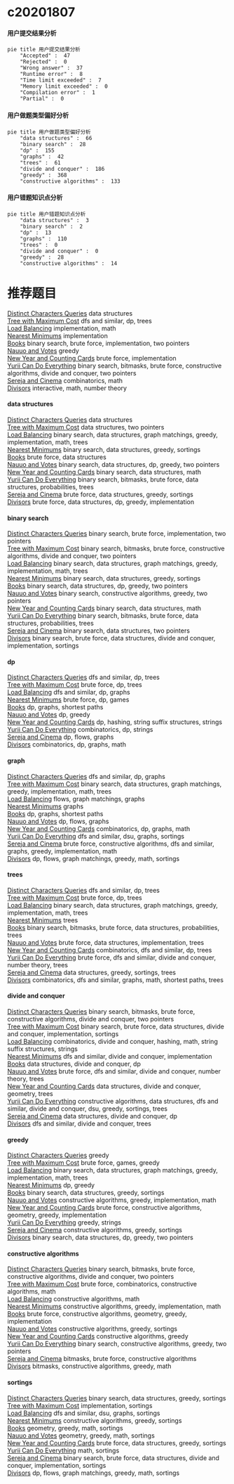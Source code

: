 # c20201807
<!-- tabs:start -->
#### **用户提交结果分析**

```mermaid
pie title 用户提交结果分析
    "Accepted" :  47
    "Rejected" :  0
    "Wrong answer" :  37
    "Runtime error" :  8
    "Time limit exceeded" :  7
    "Memory limit exceeded" :  0
    "Compilation error" :  1
    "Partial" :  0
```
#### **用户做题类型偏好分析**

```mermaid
pie title 用户做题类型偏好分析
    "data structures" :  66
    "binary search" :  28
    "dp" :  155
    "graphs" :  42
    "trees" :  61
    "divide and conquer" :  186
    "greedy" :  368
    "constructive algorithms" :  133
```
#### **用户错题知识点分析**

```mermaid
pie title 用户错题知识点分析
    "data structures" :  3
    "binary search" :  2
    "dp" :  13
    "graphs" :  110
    "trees" :  0
    "divide and conquer" :  0
    "greedy" :  28
    "constructive algorithms" :  14
```
<!-- tabs:end -->
# 推荐题目
[Distinct Characters Queries](http://codeforces.com/problemset/problem/1234/D)		data structures		  
[Tree with Maximum Cost](http://codeforces.com/problemset/problem/1092/F)		dfs and similar,
                        dp,
                        trees		  
[Load Balancing](http://codeforces.com/problemset/problem/609/C)		implementation,
                        math		  
[Nearest Minimums](http://codeforces.com/problemset/problem/911/A)		implementation		  
[Books](http://codeforces.com/problemset/problem/279/B)		binary search,
                        brute force,
                        implementation,
                        two pointers		  
[Nauuo and Votes](http://codeforces.com/problemset/problem/1173/A)		greedy		  
[New Year and Counting Cards](http://codeforces.com/problemset/problem/908/A)		brute force,
                        implementation		  
[Yurii Can Do Everything](http://codeforces.com/problemset/problem/1438/E)		binary search,
                        bitmasks,
                        brute force,
                        constructive algorithms,
                        divide and conquer,
                        two pointers		  
[Sereja and Cinema](http://codeforces.com/problemset/problem/380/D)		combinatorics,
                        math		  
[Divisors](http://codeforces.com/problemset/problem/1033/D)		interactive,
                        math,
                        number theory		  
<!-- tabs:start -->
#### **data structures**
[Distinct Characters Queries](http://codeforces.com/problemset/problem/1234/D)		data structures		  
[Tree with Maximum Cost](http://codeforces.com/problemset/problem/220/E)		data structures,
                        two pointers		  
[Load Balancing](http://codeforces.com/problemset/problem/1179/C)		binary search,
                        data structures,
                        graph matchings,
                        greedy,
                        implementation,
                        math,
                        trees		  
[Nearest Minimums](http://codeforces.com/problemset/problem/567/D)		binary search,
                        data structures,
                        greedy,
                        sortings		  
[Books](http://codeforces.com/problemset/problem/1380/A)		brute force,
                        data structures		  
[Nauuo and Votes](http://codeforces.com/problemset/problem/1492/C)		binary search,
                        data structures,
                        dp,
                        greedy,
                        two pointers		  
[New Year and Counting Cards](http://codeforces.com/problemset/problem/1490/G)		binary search,
                        data structures,
                        math		  
[Yurii Can Do Everything](http://codeforces.com/problemset/problem/1479/D)		binary search,
                        bitmasks,
                        brute force,
                        data structures,
                        probabilities,
                        trees		  
[Sereja and Cinema](http://codeforces.com/problemset/problem/1497/A)		brute force,
                        data structures,
                        greedy,
                        sortings		  
[Divisors](http://codeforces.com/problemset/problem/1491/C)		brute force,
                        data structures,
                        dp,
                        greedy,
                        implementation		  
#### **binary search**
[Distinct Characters Queries](http://codeforces.com/problemset/problem/279/B)		binary search,
                        brute force,
                        implementation,
                        two pointers		  
[Tree with Maximum Cost](http://codeforces.com/problemset/problem/1438/E)		binary search,
                        bitmasks,
                        brute force,
                        constructive algorithms,
                        divide and conquer,
                        two pointers		  
[Load Balancing](http://codeforces.com/problemset/problem/1179/C)		binary search,
                        data structures,
                        graph matchings,
                        greedy,
                        implementation,
                        math,
                        trees		  
[Nearest Minimums](http://codeforces.com/problemset/problem/567/D)		binary search,
                        data structures,
                        greedy,
                        sortings		  
[Books](http://codeforces.com/problemset/problem/1492/C)		binary search,
                        data structures,
                        dp,
                        greedy,
                        two pointers		  
[Nauuo and Votes](http://codeforces.com/problemset/problem/1463/D)		binary search,
                        constructive algorithms,
                        greedy,
                        two pointers		  
[New Year and Counting Cards](http://codeforces.com/problemset/problem/1490/G)		binary search,
                        data structures,
                        math		  
[Yurii Can Do Everything](http://codeforces.com/problemset/problem/1479/D)		binary search,
                        bitmasks,
                        brute force,
                        data structures,
                        probabilities,
                        trees		  
[Sereja and Cinema](http://codeforces.com/problemset/problem/1436/E)		binary search,
                        data structures,
                        two pointers		  
[Divisors](http://codeforces.com/problemset/problem/1461/D)		binary search,
                        brute force,
                        data structures,
                        divide and conquer,
                        implementation,
                        sortings		  
#### **dp**
[Distinct Characters Queries](http://codeforces.com/problemset/problem/1092/F)		dfs and similar,
                        dp,
                        trees		  
[Tree with Maximum Cost](http://codeforces.com/problemset/problem/815/C)		brute force,
                        dp,
                        trees		  
[Load Balancing](http://codeforces.com/problemset/problem/919/D)		dfs and similar,
                        dp,
                        graphs		  
[Nearest Minimums](http://codeforces.com/problemset/problem/1033/C)		brute force,
                        dp,
                        games		  
[Books](http://codeforces.com/problemset/problem/416/E)		dp,
                        graphs,
                        shortest paths		  
[Nauuo and Votes](http://codeforces.com/problemset/problem/1430/F)		dp,
                        greedy		  
[New Year and Counting Cards](http://codeforces.com/problemset/problem/825/F)		dp,
                        hashing,
                        string suffix structures,
                        strings		  
[Yurii Can Do Everything](http://codeforces.com/problemset/problem/1426/F)		combinatorics,
                        dp,
                        strings		  
[Sereja and Cinema](http://codeforces.com/problemset/problem/1146/G)		dp,
                        flows,
                        graphs		  
[Divisors](http://codeforces.com/problemset/problem/1391/C)		combinatorics,
                        dp,
                        graphs,
                        math		  
#### **graph**
[Distinct Characters Queries](http://codeforces.com/problemset/problem/919/D)		dfs and similar,
                        dp,
                        graphs		  
[Tree with Maximum Cost](http://codeforces.com/problemset/problem/1179/C)		binary search,
                        data structures,
                        graph matchings,
                        greedy,
                        implementation,
                        math,
                        trees		  
[Load Balancing](http://codeforces.com/problemset/problem/1070/I)		flows,
                        graph matchings,
                        graphs		  
[Nearest Minimums](http://codeforces.com/problemset/problem/1055/A)		graphs		  
[Books](http://codeforces.com/problemset/problem/416/E)		dp,
                        graphs,
                        shortest paths		  
[Nauuo and Votes](http://codeforces.com/problemset/problem/1146/G)		dp,
                        flows,
                        graphs		  
[New Year and Counting Cards](http://codeforces.com/problemset/problem/1391/C)		combinatorics,
                        dp,
                        graphs,
                        math		  
[Yurii Can Do Everything](http://codeforces.com/problemset/problem/160/D)		dfs and similar,
                        dsu,
                        graphs,
                        sortings		  
[Sereja and Cinema](http://codeforces.com/problemset/problem/1487/C)		brute force,
                        constructive algorithms,
                        dfs and similar,
                        graphs,
                        greedy,
                        implementation,
                        math		  
[Divisors](http://codeforces.com/problemset/problem/1437/C)		dp,
                        flows,
                        graph matchings,
                        greedy,
                        math,
                        sortings		  
#### **trees**
[Distinct Characters Queries](http://codeforces.com/problemset/problem/1092/F)		dfs and similar,
                        dp,
                        trees		  
[Tree with Maximum Cost](http://codeforces.com/problemset/problem/815/C)		brute force,
                        dp,
                        trees		  
[Load Balancing](http://codeforces.com/problemset/problem/1179/C)		binary search,
                        data structures,
                        graph matchings,
                        greedy,
                        implementation,
                        math,
                        trees		  
[Nearest Minimums](http://codeforces.com/problemset/problem/1188/A1)		trees		  
[Books](http://codeforces.com/problemset/problem/1479/D)		binary search,
                        bitmasks,
                        brute force,
                        data structures,
                        probabilities,
                        trees		  
[Nauuo and Votes](http://codeforces.com/problemset/problem/1511/C)		brute force,
                        data structures,
                        implementation,
                        trees		  
[New Year and Counting Cards](http://codeforces.com/problemset/problem/1499/F)		combinatorics,
                        dfs and similar,
                        dp,
                        trees		  
[Yurii Can Do Everything](http://codeforces.com/problemset/problem/1491/E)		brute force,
                        dfs and similar,
                        divide and conquer,
                        number theory,
                        trees		  
[Sereja and Cinema](http://codeforces.com/problemset/problem/1466/D)		data structures,
                        greedy,
                        sortings,
                        trees		  
[Divisors](http://codeforces.com/problemset/problem/1495/D)		combinatorics,
                        dfs and similar,
                        graphs,
                        math,
                        shortest paths,
                        trees		  
#### **divide and conquer**
[Distinct Characters Queries](http://codeforces.com/problemset/problem/1438/E)		binary search,
                        bitmasks,
                        brute force,
                        constructive algorithms,
                        divide and conquer,
                        two pointers		  
[Tree with Maximum Cost](http://codeforces.com/problemset/problem/1461/D)		binary search,
                        brute force,
                        data structures,
                        divide and conquer,
                        implementation,
                        sortings		  
[Load Balancing](http://codeforces.com/problemset/problem/1466/G)		combinatorics,
                        divide and conquer,
                        hashing,
                        math,
                        string suffix structures,
                        strings		  
[Nearest Minimums](http://codeforces.com/problemset/problem/1490/D)		dfs and similar,
                        divide and conquer,
                        implementation		  
[Books](https://codeforces.com/contest/1483/problem/C)		data structures,
                        divide and conquer,
                        dp		  
[Nauuo and Votes](http://codeforces.com/problemset/problem/1491/E)		brute force,
                        dfs and similar,
                        divide and conquer,
                        number theory,
                        trees		  
[New Year and Counting Cards](http://codeforces.com/problemset/problem/1303/G)		data structures,
                        divide and conquer,
                        geometry,
                        trees		  
[Yurii Can Do Everything](http://codeforces.com/problemset/problem/1494/D)		constructive algorithms,
                        data structures,
                        dfs and similar,
                        divide and conquer,
                        dsu,
                        greedy,
                        sortings,
                        trees		  
[Sereja and Cinema](http://codeforces.com/problemset/problem/1482/E)		data structures,
                        divide and conquer,
                        dp		  
[Divisors](http://codeforces.com/problemset/problem/566/C)		dfs and similar,
                        divide and conquer,
                        trees		  
#### **greedy**
[Distinct Characters Queries](http://codeforces.com/problemset/problem/1173/A)		greedy		  
[Tree with Maximum Cost](https://codeforces.com/contest/1191/problem/E)		brute force,
                        games,
                        greedy		  
[Load Balancing](http://codeforces.com/problemset/problem/1179/C)		binary search,
                        data structures,
                        graph matchings,
                        greedy,
                        implementation,
                        math,
                        trees		  
[Nearest Minimums](http://codeforces.com/problemset/problem/1430/F)		dp,
                        greedy		  
[Books](http://codeforces.com/problemset/problem/567/D)		binary search,
                        data structures,
                        greedy,
                        sortings		  
[Nauuo and Votes](http://codeforces.com/problemset/problem/708/B)		constructive algorithms,
                        greedy,
                        implementation,
                        math		  
[New Year and Counting Cards](https://codeforces.com/contest/1293/problem/D)		brute force,
                        constructive algorithms,
                        geometry,
                        greedy,
                        implementation		  
[Yurii Can Do Everything](http://codeforces.com/problemset/problem/464/A)		greedy,
                        strings		  
[Sereja and Cinema](http://codeforces.com/problemset/problem/1446/A)		constructive algorithms,
                        greedy,
                        sortings		  
[Divisors](http://codeforces.com/problemset/problem/1492/C)		binary search,
                        data structures,
                        dp,
                        greedy,
                        two pointers		  
#### **constructive algorithms**
[Distinct Characters Queries](http://codeforces.com/problemset/problem/1438/E)		binary search,
                        bitmasks,
                        brute force,
                        constructive algorithms,
                        divide and conquer,
                        two pointers		  
[Tree with Maximum Cost](http://codeforces.com/problemset/problem/815/B)		brute force,
                        combinatorics,
                        constructive algorithms,
                        math		  
[Load Balancing](http://codeforces.com/problemset/problem/1205/F)		constructive algorithms,
                        math		  
[Nearest Minimums](http://codeforces.com/problemset/problem/708/B)		constructive algorithms,
                        greedy,
                        implementation,
                        math		  
[Books](https://codeforces.com/contest/1293/problem/D)		brute force,
                        constructive algorithms,
                        geometry,
                        greedy,
                        implementation		  
[Nauuo and Votes](http://codeforces.com/problemset/problem/1446/A)		constructive algorithms,
                        greedy,
                        sortings		  
[New Year and Counting Cards](http://codeforces.com/problemset/problem/1493/A)		constructive algorithms,
                        greedy		  
[Yurii Can Do Everything](http://codeforces.com/problemset/problem/1463/D)		binary search,
                        constructive algorithms,
                        greedy,
                        two pointers		  
[Sereja and Cinema](https://codeforces.com/contest/1456/problem/B)		bitmasks,
                        brute force,
                        constructive algorithms		  
[Divisors](http://codeforces.com/problemset/problem/1492/D)		bitmasks,
                        constructive algorithms,
                        greedy,
                        math		  
#### **sortings**
[Distinct Characters Queries](http://codeforces.com/problemset/problem/567/D)		binary search,
                        data structures,
                        greedy,
                        sortings		  
[Tree with Maximum Cost](http://codeforces.com/problemset/problem/1137/A)		implementation,
                        sortings		  
[Load Balancing](http://codeforces.com/problemset/problem/160/D)		dfs and similar,
                        dsu,
                        graphs,
                        sortings		  
[Nearest Minimums](http://codeforces.com/problemset/problem/1446/A)		constructive algorithms,
                        greedy,
                        sortings		  
[Books](https://codeforces.com/contest/1496/problem/C)		geometry,
                        greedy,
                        math,
                        sortings		  
[Nauuo and Votes](http://codeforces.com/problemset/problem/1495/A)		geometry,
                        greedy,
                        math,
                        sortings		  
[New Year and Counting Cards](http://codeforces.com/problemset/problem/1497/A)		brute force,
                        data structures,
                        greedy,
                        sortings		  
[Yurii Can Do Everything](http://codeforces.com/problemset/problem/1427/A)		math,
                        sortings		  
[Sereja and Cinema](http://codeforces.com/problemset/problem/1461/D)		binary search,
                        brute force,
                        data structures,
                        divide and conquer,
                        implementation,
                        sortings		  
[Divisors](http://codeforces.com/problemset/problem/1437/C)		dp,
                        flows,
                        graph matchings,
                        greedy,
                        math,
                        sortings		  
<!-- tabs:end -->
